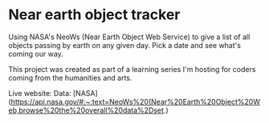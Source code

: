 # Near earth object tracker

Using NASA's NeoWs (Near Earth Object Web Service) to give a list of all objects passing by earth on any given day. Pick a date and see what's coming our way.

This project was created as part of a learning series I'm hosting for coders coming from the humanities and arts.

Live website:
Data: [NASA](https://api.nasa.gov/#:~:text=NeoWs%20(Near%20Earth%20Object%20Web,browse%20the%20overall%20data%2Dset.)
